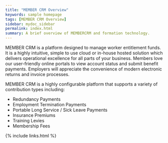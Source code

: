 ```yaml
---
title: "MEMBER CRM Overview"
keywords: sample homepage
tags: [MEMBER CRM Overview]
sidebar: mydoc_sidebar
permalink: index.html
summary: A brief overview of MEMBERCRM and formation technology.
---
```


MEMBER CRM is a platform designed to manage worker entitlement funds. It is a highly intuitive, simple to use cloud or in-house hosted solution which delivers operational excellence for all parts of your business. Members love our user-friendly online portals to view account status and submit benefit payments. Employers will appreciate the convenience of modern electronic returns and invoice processes.

MEMBER CRM is a highly configurable platform that supports a variety of contribution types including:

 - Redundancy Payments
 - Employment Termination Payments
 - Portable Long Service / Sick Leave Payments
 - Insurance Premiums
 - Training Levies 
 - Membership Fees


{% include links.html %}

